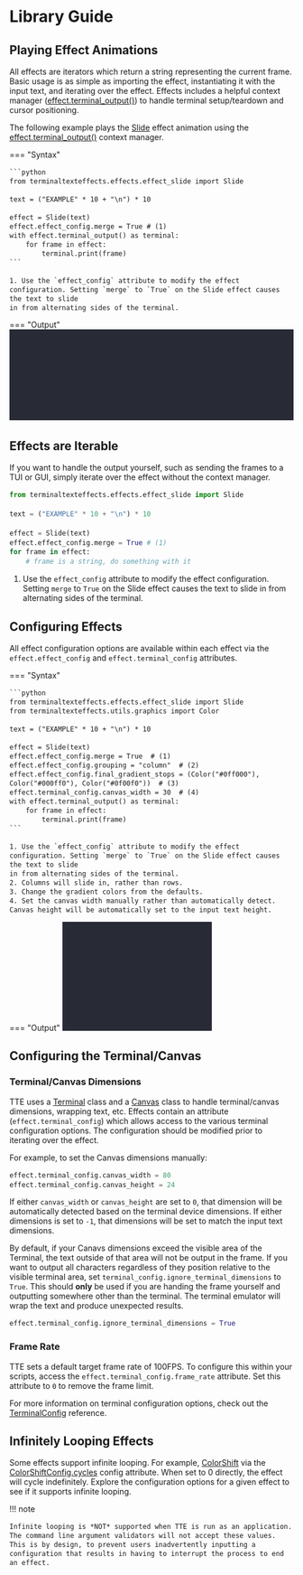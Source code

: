 # Library Guide

## Playing Effect Animations

All effects are iterators which return a string representing the current frame. Basic usage is as simple as importing
the effect, instantiating it with the input text, and iterating over the effect. Effects includes a helpful context
manager
([effect.terminal_output()](./engine/baseeffect.md#terminaltexteffects.engine.base_effect.BaseEffect.terminal_output))
to handle terminal setup/teardown and cursor positioning.

The following example plays the [Slide](./effects/slide.md) effect animation using the [effect.terminal_output()](./engine/baseeffect.md#terminaltexteffects.engine.base_effect.BaseEffect.terminal_output) context manager.

=== "Syntax"

    ```python
    from terminaltexteffects.effects.effect_slide import Slide

    text = ("EXAMPLE" * 10 + "\n") * 10

    effect = Slide(text)
    effect.effect_config.merge = True # (1)
    with effect.terminal_output() as terminal:
        for frame in effect:
            terminal.print(frame)
    ```
    
    1. Use the `effect_config` attribute to modify the effect configuration. Setting `merge` to `True` on the Slide effect causes the text to slide
    in from alternating sides of the terminal.

=== "Output"
    ![t](./img/lib_demos/libguide_onlyslide_output.gif)

## Effects are Iterable

If you want to handle the output yourself, such as sending the frames to a TUI or GUI, simply iterate over the effect without the context manager.

```python
from terminaltexteffects.effects.effect_slide import Slide

text = ("EXAMPLE" * 10 + "\n") * 10

effect = Slide(text)
effect.effect_config.merge = True # (1)
for frame in effect:
    # frame is a string, do something with it
```

1. Use the `effect_config` attribute to modify the effect configuration. Setting `merge` to `True` on the Slide effect causes the text to slide
in from alternating sides of the terminal.

## Configuring Effects

All effect configuration options are available within each effect via the `effect.effect_config` and `effect.terminal_config` attributes.

=== "Syntax"

    ```python
    from terminaltexteffects.effects.effect_slide import Slide
    from terminaltexteffects.utils.graphics import Color

    text = ("EXAMPLE" * 10 + "\n") * 10

    effect = Slide(text)
    effect.effect_config.merge = True  # (1)
    effect.effect_config.grouping = "column"  # (2)
    effect.effect_config.final_gradient_stops = (Color("#0ff000"), Color("#000ff0"), Color("#0f00f0"))  # (3)
    effect.terminal_config.canvas_width = 30  # (4)
    with effect.terminal_output() as terminal:
        for frame in effect:
            terminal.print(frame)
    ```
    
    1. Use the `effect_config` attribute to modify the effect configuration. Setting `merge` to `True` on the Slide effect causes the text to slide
    in from alternating sides of the terminal.
    2. Columns will slide in, rather than rows.
    3. Change the gradient colors from the defaults.
    4. Set the canvas width manually rather than automatically detect. Canvas height will be automatically set to the input text height.

=== "Output"
    ![t](./img/lib_demos/libguide_configuration_output.gif)

## Configuring the Terminal/Canvas

### Terminal/Canvas Dimensions

TTE uses a [Terminal](./engine/terminal/terminal.md) class and a [Canvas](./engine/terminal/canvas.md) class to handle terminal/canvas dimensions, wrapping text, etc. Effects contain an attribute (`effect.terminal_config`) which allows access to the various terminal configuration options. The configuration should be modified prior to iterating over the effect.

For example, to set the Canvas dimensions manually:

```python
effect.terminal_config.canvas_width = 80
effect.terminal_config.canvas_height = 24
```

If either `canvas_width` or `canvas_height` are set to `0`, that dimension will be automatically detected based on the
terminal device dimensions. If either dimensions is set to `-1`, that dimensions will be set to match the input text dimensions.

By default, if your Canavs dimensions exceed the visible area of the Terminal, the text outside of that area will not be
output in the frame. If you want to output all characters regardless of they position relative to the visible terminal
area, set `terminal_config.ignore_terminal_dimensions` to `True`. This should **only** be used if you are handing the
frame yourself and outputting somewhere other than the terminal. The terminal emulator will wrap the text and produce
unexpected results.

```python
effect.terminal_config.ignore_terminal_dimensions = True
```

### Frame Rate

TTE sets a default target frame rate of 100FPS. To configure this within your scripts, access the
`effect.terminal_config.frame_rate` attribute. Set this attribute to `0` to remove the frame limit.

For more information on terminal configuration options, check out the [TerminalConfig](./engine/terminal/terminalconfig.md) reference.

## Infinitely Looping Effects

Some effects support infinite looping. For example, [ColorShift](./effects/colorshift.md) via the
[ColorShiftConfig.cycles](./effects/colorshift.md#terminaltexteffects.effects.effect_colorshift.ColorShiftConfig) config
attribute. When set to 0 directly, the effect will cycle indefinitely. Explore the configuration options for a given
effect to see if it supports infinite looping.

!!! note

    Infinite looping is *NOT* supported when TTE is run as an application. The command line argument validators will not accept these values. This is by design, to prevent users inadvertently inputting a configuration that results in having to interrupt the process to end an effect.
